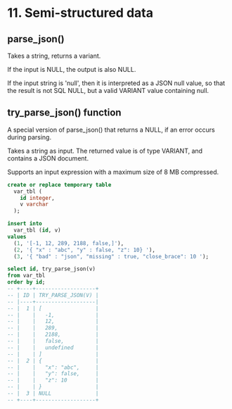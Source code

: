 # 11. Semi-structured data
## parse_json(<string>)
Takes a string, returns a variant. 

If the input is NULL, the output is also NULL. 

If the input string is 'null', then it is interpreted as a JSON null value, so that the result is not SQL NULL, but a valid VARIANT value containing null.


## try_parse_json(<string>) function
A special version of parse_json() that returns a NULL, if an error occurs during parsing.

Takes a string as input. The returned value is of type VARIANT, and contains a JSON document.

Supports an input expression with a maximum size of 8 MB compressed.

```sql
create or replace temporary table 
  var_tbl (
    id integer, 
    v varchar
  );

insert into 
  var_tbl (id, v) 
values 
  (1, '[-1, 12, 289, 2188, false,]'), 
  (2, '{ "x" : "abc", "y" : false, "z": 10} '),
  (3, '{ "bad" : "json", "missing" : true, "close_brace": 10 ');

select id, try_parse_json(v) 
from var_tbl
order by id;
-- +----+-------------------+
-- | ID | TRY_PARSE_JSON(V) |
-- |----+-------------------|
-- |  1 | [                 |
-- |    |   -1,             |
-- |    |   12,             |
-- |    |   289,            |
-- |    |   2188,           |
-- |    |   false,          |
-- |    |   undefined       |
-- |    | ]                 |
-- |  2 | {                 |
-- |    |   "x": "abc",     |
-- |    |   "y": false,     |
-- |    |   "z": 10         |
-- |    | }                 |
-- |  3 | NULL              |
-- +----+-------------------+
```


























